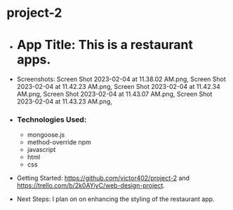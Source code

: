 # project-2

- <h1>App Title: This is a restaurant apps.</h1>
- Screenshots: Screen Shot 2023-02-04 at 11.38.02 AM.png, Screen Shot 2023-02-04 at 11.42.23 AM.png, Screen Shot 2023-02-04 at 11.42.34 AM.png, Screen Shot 2023-02-04 at 11.43.07 AM.png, Screen Shot 2023-02-04 at 11.43.23 AM.png,

- <h3>Technologies Used:</h3> 
  <ul>
   <li>mongoose.js</li> 
    <li>method-override npm</li> 
    <li>javascript</li> 
    <li>html</li> 
    <li>css</li> 
    </ul>
- Getting Started: https://github.com/victor402/project-2 and https://trello.com/b/2k0AYiyC/web-design-project.
- Next Steps: I plan on on enhancing the styling of the restaurant app.
